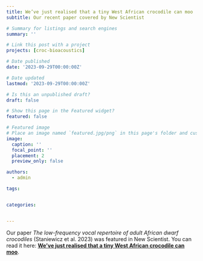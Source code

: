 ```yaml
---
title: We’ve just realised that a tiny West African crocodile can moo
subtitle: Our recent paper covered by New Scientist 

# Summary for listings and search engines
summary: ''

# Link this post with a project
projects: [croc-bioacoustics]

# Date published
date: '2023-09-29T00:00:00Z'

# Date updated
lastmod: '2023-09-29T00:00:00Z'

# Is this an unpublished draft?
draft: false

# Show this page in the Featured widget?
featured: false

# Featured image
# Place an image named `featured.jpg/png` in this page's folder and customize its options here.
image:
  caption: ''
  focal_point: ''
  placement: 2
  preview_only: false

authors:
  - admin

tags:


categories:


---
```


Our paper *The low-frequency vocal repertoire of adult African dwarf crocodiles* (Staniewicz et al. 2023) was featured in New Scientist. You can read it here: [**We’ve just realised that a tiny West African crocodile can moo**](https://www.newscientist.com/article/2394829-weve-just-realised-that-a-tiny-west-african-crocodile-can-moo/).
